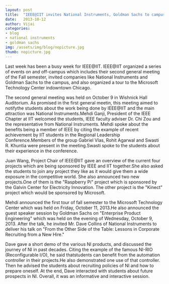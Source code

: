 ```yaml
---
layout: post
title:  "IEEE@IIT invites National Instruments, Goldman Sachs to campus"
date:   2013-10-12
author: Vijai
categories: 
- blog
- national instruments
- goldman sachs
img: /assets/img/blog/nopicture.jpg
thumb: nopicture.jpg
---
```


Last week has been a busy week for IEEE@IIT. IEEE@IIT organized a series of events on and off-campus which includes their second general meeting of the Fall semester, invited companies like National Instruments and Goldman Sachs to the campus, and also organized a tour to the Microsoft Technology Center indowntown Chicago.
<!--more-->
The second general meeting was held on October 9 in Wishnick Hall Auditorium. As promised in the first general meetin, this meeting aimed to notifythe students about the work being done by IEEE@IIT and the main attraction was National Instruments.Mehdi Ganji, President of the IEEE Chapter at IIT welcomed the students, IEEE faculty adviser Dr. Chi Zou and the representative from National Instruments. Mehdi spoke about the benefits being a member of IEEE by citing the example of recent achievement by IIT students in the Regional Leadership Conference.Members of the group Gabriel Vlas, Rohit Agarwal and Swasti R. Khuntia were present in the meeting.Swasti spoke to the students about their experience in the conference.

Juan Wang, Project Chair of IEEE@IIT gave an overview of the current four projects which are being sponsored by IEEE and IIT together.She also asked the students to join any project they like as it would give them a wide exposure in the competitive world. She also announced two new projects.One of them is the "Raspberry Pi" project which is sponsored by the Galvin Center for Electricity Innovation. The other project is the "Kinect" project which would be sponsored by Microsoft.

Mehdi announced the first tour of fall semester to the Microsoft Technology Center which was held on Friday, October 11, 2013.He also announced the guest speaker session by Goldman Sachs on "Enterprise Product Engineering" which was held on the evening of Wednesday, October 9, 2013. After the talk, he invited Mr. Dave Collins of National Instruments to deliver his talk on "From the Other Side of the Table: Lessons in Corporate Recruiting from a New Hire."

Dave gave a short demo of the various NI products, and discussed the journey of NI in past decades. Citing the example of the famous NI-RIO (Reconfigurable I/O), he said thatstudents can benefit from the automation controller in their projects.He also demonstrated one use of that controller. Then he advised the students about recruiting policies of NI and how to prepare oneself. At the end, Dave interacted with students about future prospects in NI. Overall, it was an informative and interactive session.
